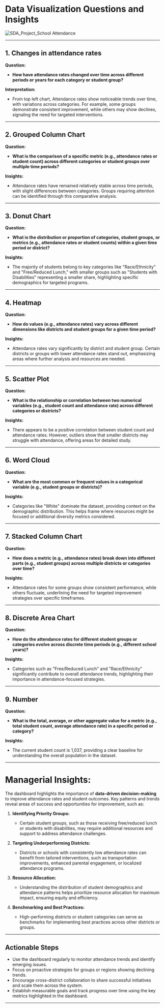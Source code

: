 # Data Visualization Questions and Insights

![SDA_Project_School Attendance](https://github.com/user-attachments/assets/3f7330ef-338b-4696-bcac-ec7b99e6c7f5)


---

## 1. Changes in attendance rates
**Question:**  
- **How have attendance rates changed over time across different periods or years for each category or student group?**

**Interpretation:**  
- From top left chart, Attendance rates show noticeable trends over time, with variations across categories. For example, some groups demonstrate consistent improvement, while others may show declines, signaling the need for targeted interventions.

---

## 2. Grouped Column Chart  
**Question:**  
- **What is the comparison of a specific metric (e.g., attendance rates or student count) across different categories or student groups over multiple time periods?**

**Insights:**  
- Attendance rates have remained relatively stable across time periods, with slight differences between categories. Groups requiring attention can be identified through this comparative analysis.

---

## 3. Donut Chart  
**Question:**  
- **What is the distribution or proportion of categories, student groups, or metrics (e.g., attendance rates or student counts) within a given time period or district?**

**Insights:**  
- The majority of students belong to key categories like "Race/Ethnicity" and "Free/Reduced Lunch," with smaller groups such as "Students with Disabilities" representing a smaller share, highlighting specific demographics for targeted programs.

---

## 4. Heatmap  
**Question:**  
- **How do values (e.g., attendance rates) vary across different dimensions like districts and student groups for a given time period?**

**Insights:**  
- Attendance rates vary significantly by district and student group. Certain districts or groups with lower attendance rates stand out, emphasizing areas where further analysis and resources are needed.

---

## 5. Scatter Plot  
**Question:**  
- **What is the relationship or correlation between two numerical variables (e.g., student count and attendance rate) across different categories or districts?**

**Insights:**  
- There appears to be a positive correlation between student count and attendance rates. However, outliers show that smaller districts may struggle with attendance, offering areas for detailed study.

---

## 6. Word Cloud  
**Question:**  
- **What are the most common or frequent values in a categorical variable (e.g., student groups or districts)?**

**Insights:**  
- Categories like "White" dominate the dataset, providing context on the demographic distribution. This helps frame where resources might be focused or additional diversity metrics considered.

---

## 7. Stacked Column Chart  
**Question:**  
- **How does a metric (e.g., attendance rates) break down into different parts (e.g., student groups) across multiple districts or categories over time?**

**Insights:**  
- Attendance rates for some groups show consistent performance, while others fluctuate, underlining the need for targeted improvement strategies over specific timeframes.

---

## 8. Discrete Area Chart  
**Question:**  
- **How do the attendance rates for different student groups or categories evolve across discrete time periods (e.g., different school years)?**

**Insights:**  
- Categories such as "Free/Reduced Lunch" and "Race/Ethnicity" significantly contribute to overall attendance trends, highlighting their importance in attendance-focused strategies.

---

## 9. Number  
**Question:**  
- **What is the total, average, or other aggregate value for a metric (e.g., total student count, average attendance rate) in a specific period or category?**

**Insights:**  
- The current student count is 1,037, providing a clear baseline for understanding the overall population in the dataset.

---

# Managerial Insights:

The dashboard highlights the importance of **data-driven decision-making** to improve attendance rates and student outcomes. Key patterns and trends reveal areas of success and opportunities for improvement, such as:

1. **Identifying Priority Groups:** 
   - Certain student groups, such as those receiving free/reduced lunch or students with disabilities, may require additional resources and support to address attendance challenges.
   
2. **Targeting Underperforming Districts:**
   - Districts or schools with consistently low attendance rates can benefit from tailored interventions, such as transportation improvements, enhanced parental engagement, or localized attendance programs.

3. **Resource Allocation:**
   - Understanding the distribution of student demographics and attendance patterns helps prioritize resource allocation for maximum impact, ensuring equity and efficiency.

4. **Benchmarking and Best Practices:**
   - High-performing districts or student categories can serve as benchmarks for implementing best practices across other districts or groups.

---

## Actionable Steps
- Use the dashboard regularly to monitor attendance trends and identify emerging issues.
- Focus on proactive strategies for groups or regions showing declining trends.
- Encourage cross-district collaboration to share successful initiatives and scale them across the system.
- Establish measurable goals and track progress over time using the key metrics highlighted in the dashboard.

---


